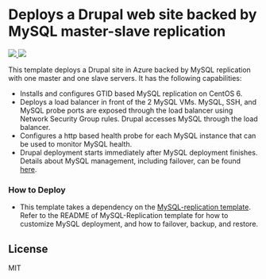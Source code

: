 # Deploys a Drupal web site backed by MySQL master-slave replication

<a href="https://portal.azure.com/#create/Microsoft.Template/uri/https%3A%2F%2Fraw.githubusercontent.com%2Fazure%2Fazure-quickstart-templates%2Fmaster%2FDrupal-mysql-replication%2Fazuredeploy.json" target="_blank">
  <img src="http://azuredeploy.net/deploybutton.png"/>
</a>
<a href="http://armviz.io/#/?load=https%3A%2F%2Fraw.githubusercontent.com%2FAzure%2Fazure-quickstart-templates%2Fmaster%2FDrupal-mysql-replication%2Fazuredeploy.json" target="_blank">
  <img src="http://armviz.io/visualizebutton.png"/>
</a>

This template deploys a Drupal site in Azure backed by MySQL replication with one master and one slave servers.  It has the following capabilities:

- Installs and configures GTID based MySQL replication on CentOS 6.
- Deploys a load balancer in front of the 2 MySQL VMs.  MySQL, SSH, and MySQL probe ports are exposed through the load balancer using Network Security Group rules.  Drupal accesses MySQL through the load balancer.
- Configures a http based health probe for each MySQL instance that can be used to monitor MySQL health.
- Drupal deployment starts immediately after MySQL deployment finishes.  Details about MySQL management, including failover, can be found [here](https://github.com/azure/azure-quickstart-templates/tree/master/mysql-replication).

### How to Deploy
* This template takes a dependency on the [MySQL-replication template](https://github.com/azure/azure-quickstart-templates/tree/master/mysql-replication). Refer to the README of MySQL-Replication template for how to customize MySQL deployment, and how to failover, backup, and restore.



License
----

MIT
